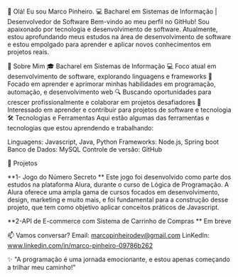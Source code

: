 👋 Olá! Eu sou Marco Pinheiro.
💻 Bacharel em Sistemas de Informação | Desenvolvedor de Software
Bem-vindo ao meu perfil no GitHub! Sou apaixonado por tecnologia e desenvolvimento de software. Atualmente, estou aprofundando meus estudos na área de desenvolvimento de software e estou empolgado para aprender e aplicar novos conhecimentos em projetos reais.

🚀 Sobre Mim
🎓 Bacharel em Sistemas de Informação
💻 Foco atual em desenvolvimento de software, explorando linguagens e frameworks
🌱 Focado em aprender e aprimorar minhas habilidades em programação, automação, e desenvolvimento web
🔍 Buscando oportunidades para crescer profissionalmente e colaborar em projetos desafiadores
👯 Interessado em aprender e contribuir para projetos de software e tecnologia
🛠️ Tecnologias e Ferramentas
Aqui estão algumas das ferramentas e tecnologias que estou aprendendo e trabalhando:

Linguagens: Javascript, Java, Python
Frameworks: Node.js, Spring boot
Banco de Dados: MySQL
Controle de versão: GitHub

📂 Projetos

**1- Jogo do Número Secreto  **
  Este jogo foi desenvolvido como parte dos estudos na plataforma Alura, durante o curso de Lógica de Programação. A Alura oferece uma ampla gama de cursos focados em desenvolvimento, design, marketing e muito mais, e foi fundamental para a construção desse projeto, que tem como objetivo aplicar conceitos práticos de Javascript.

**2-API de E-commerce com Sistema de Carrinho de Compras **
  Em breve
  
📫 Vamos conversar?
Email: marcopinheirodev@gmail.com
LinKedIn: www.linkedin.com/in/marco-pinheiro-09786b262

✨ "A programação é uma jornada emocionante, e estou apenas começando a trilhar meu caminho!"
